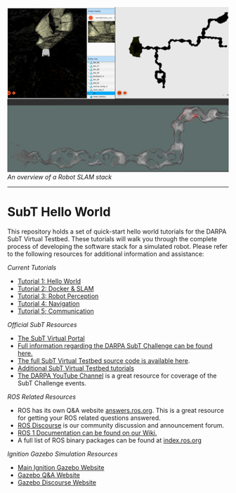 
![Overview](./posts/images/overview_2.png)
*An overview of a Robot SLAM stack*

---

SubT Hello World
====

This repository holds a set of quick-start hello world tutorials for the DARPA SubT Virtual Testbed. These tutorials will walk you through the complete process of developing the software stack for a simulated robot. Please refer to the following resources for additional information and assistance:

*Current Tutorials*
* [Tutorial 1: Hello World](https://github.com/osrf/subt_hello_world/blob/master/posts/01_hello_world.md)
* [Tutorial 2: Docker & SLAM](https://github.com/osrf/subt_hello_world/blob/master/posts/02_docker_and_slam.md)
* [Tutorial 3: Robot Perception](https://github.com/osrf/subt_hello_world/blob/master/posts/03_perception.md)
* [Tutorial 4: Navigation](https://github.com/osrf/subt_hello_world/blob/master/posts/04_navigation.md)
* [Tutorial 5; Communication](https://github.com/osrf/subt_hello_world/blob/master/posts/05_communications.md)


*Official SubT Resources*
* [The SubT Virtual Portal](https://www.subtchallenge.world/)
* [Full information regarding the DARPA SubT Challenge can be found here.](https://www.subtchallenge.com/)  
* [The full SubT Virtual Testbed source code is available here](https://github.com/osrf/subt).
* [Additional SubT Virtual Testbed tutorials](https://github.com/osrf/subt/wiki/Tutorials)
* [The DARPA YouTube Channel](https://www.youtube.com/playlist?list=PL6wMum5UsYvYpbhQALOcbhzXYTt3qnzqA) is a great resource for coverage of the SubT Challenge events. 

*ROS Related Resources*
* ROS has its own Q&A website [answers.ros.org](https://answers.ros.org/questions/). This is a great resource for getting your ROS related questions answered.
* [ROS Discourse](https://discourse.ros.org/) is our community discussion and announcement forum.
* [ROS 1 Documentation can be found on our Wiki.](http://wiki.ros.org/) 
* A full list of ROS binary packages can be found at [index.ros.org](https://index.ros.org/)

*Ignition Gazebo Simulation Resources*
* [Main Ignition Gazebo Website](https://ignitionrobotics.org/)
* [Gazebo Q&A Website](https://answers.gazebosim.org/questions/)
* [Gazebo Discourse Website](https://community.gazebosim.org/)
